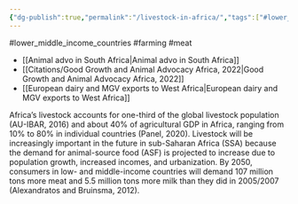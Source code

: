 ```yaml
---
{"dg-publish":true,"permalink":"/livestock-in-africa/","tags":["#lower_middle_income_countries","#farming","#meat"],"created":"2025-10-23T17:42:47.958+01:00","updated":"2025-10-23T18:06:08.739+01:00"}
---
```


#lower_middle_income_countries #farming #meat 

- [[Animal advo in South Africa\|Animal advo in South Africa]]
- [[Citations/Good Growth and Animal Advocacy Africa, 2022\|Good Growth and Animal Advocacy Africa, 2022]]
- [[European dairy and MGV exports to West Africa\|European dairy and MGV exports to West Africa]]

Africa’s livestock accounts for one-third of the global livestock population (AU-IBAR, 2016) and about 40% of agricultural GDP in Africa, ranging from 10% to 80% in individual countries (Panel, 2020). Livestock will be increasingly important in the future in sub-Saharan Africa (SSA) because the demand for animal-source food (ASF) is projected to increase due to population growth, increased incomes, and urbanization. By 2050, consumers in low- and middle-income countries will demand 107 million tons more meat and 5.5 million tons more milk than they did in 2005/2007 (Alexandratos and Bruinsma, 2012).